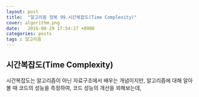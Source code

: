 ```yaml
---
layout: post
title:  "알고리즘 정복 99.시간복잡도(Time Complexity)"
cover: algorithm.png
date:   2016-08-29 17:54:17 +0900
categories: posts
tags : 알고리즘
---
```


## 시간복잡도(Time Complexity)

시간복잡도는 알고리즘이 아닌 자료구조에서 배우는 개념이지만, 알고리즘에 대해 알아볼 때 코드의 성능을 측정하여, 코드  성능의 개선을 꾀해보는데, 
